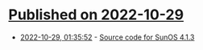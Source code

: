# [Published on 2022-10-29](index.md)

* [2022-10-29, 01:35:52](https://lobste.rs/s/ec45zx/source_code_for_sunos_4_1_3) - [Source code for SunOS 4.1.3](https://github.com/Arquivotheca/SunOS-4.1.3)

